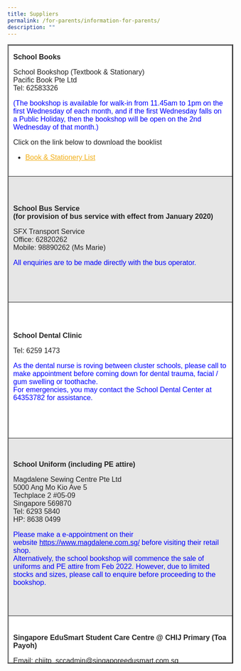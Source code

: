 ```yaml
---
title: Suppliers
permalink: /for-parents/information-for-parents/
description: ""
---
```

<table border="2" style="box-sizing: inherit; border-collapse: collapse; border-spacing: 0px; max-width: 100%; color: rgb(34, 34, 34); font-family: &quot;Source Sans Pro&quot;, sans-serif; font-size: 16px; font-style: normal; font-variant-ligatures: normal; font-variant-caps: normal; font-weight: 400; letter-spacing: normal; orphans: 2; text-align: start; text-transform: none; white-space: normal; widows: 2; word-spacing: 0px; -webkit-text-stroke-width: 0px; background-color: rgb(255, 255, 255); text-decoration-thickness: initial; text-decoration-style: initial; text-decoration-color: initial; width: 792.225px; height: 1390px;"><tbody style="box-sizing: inherit;"><tr style="box-sizing: inherit; background: rgb(255, 255, 255); height: 295px;"><td style="box-sizing: inherit; padding: 5px 10px; width: 579px; height: 295px;"><div style="box-sizing: inherit;"><strong style="box-sizing: inherit; font-weight: bold;">School Books</strong></div><div style="box-sizing: inherit;"><p style="box-sizing: inherit; font-size: 1em;">School Bookshop (Textbook &amp; Stationary)<br style="box-sizing: inherit;">Pacific Book Pte Ltd<br style="box-sizing: inherit;">Tel:&nbsp;62583326</p><p style="box-sizing: inherit; font-size: 1em;"><span style="box-sizing: inherit; color: rgb(0, 0, 255);">(The bookshop is available for walk-in from 11.45am to 1pm on the first Wednesday of each month, and if the first Wednesday falls on a Public Holiday, then the bookshop will be open on the 2nd Wednesday of that month.)</span></p><p style="box-sizing: inherit; font-size: 1em;">Click on the link below to download the booklist</p><ul style="box-sizing: inherit;"><li style="box-sizing: inherit;"><a title="Booklists" href="/for-parents/booklists/" target="_blank" rel="noopener noreferrer" style="box-sizing: inherit; background-color: transparent; transition: all 0.25s ease-in-out 0s; text-decoration: underline; color: rgb(241, 174, 22);">Book &amp; Stationery List</a></li></ul></div></td></tr><tr style="box-sizing: inherit; background: rgb(230, 230, 230); height: 283px;"><td style="box-sizing: inherit; padding: 5px 10px; width: 579px; height: 283px;"><strong style="box-sizing: inherit; font-weight: bold;">School Bus Service</strong><br style="box-sizing: inherit;"><strong style="box-sizing: inherit; font-weight: bold;"><strong style="box-sizing: inherit; font-weight: bold;">(for provision of bus service with effect from January 2020)</strong></strong><p style="box-sizing: inherit; font-size: 1em;"></p><p style="box-sizing: inherit; font-size: 1em;">SFX Transport Service<br style="box-sizing: inherit;">Office: 62820262<br style="box-sizing: inherit;">Mobile: 98890262 (Ms Marie)</p><p style="box-sizing: inherit; font-size: 1em;"><span style="box-sizing: inherit; color: rgb(0, 0, 255);">All enquiries are to be made directly with the bus operator.</span></p></td></tr><tr style="box-sizing: inherit; background: rgb(255, 255, 255); height: 306px;"><td style="box-sizing: inherit; padding: 5px 10px; width: 579px; height: 306px;"><strong style="box-sizing: inherit; font-weight: bold;"><strong style="box-sizing: inherit; font-weight: bold;">School Dental Clinic</strong></strong><p style="box-sizing: inherit; font-size: 1em;"></p><p style="box-sizing: inherit; font-size: 1em;">Tel: 6259 1473</p><p style="box-sizing: inherit; font-size: 1em;"><span style="box-sizing: inherit; color: rgb(0, 0, 255);">As the dental nurse is roving between cluster schools, please call to make appointment before coming down for dental trauma, facial / gum swelling or toothache.</span><br style="box-sizing: inherit;"><span style="box-sizing: inherit; color: rgb(0, 0, 255);">For emergencies, you may contact the School Dental Center at 64353782 for assistance.</span></p></td></tr><tr style="box-sizing: inherit; background: rgb(230, 230, 230); height: 400px;"><td style="box-sizing: inherit; padding: 5px 10px; width: 579px; height: 306px;"><strong style="box-sizing: inherit; font-weight: bold;">School Uniform (including PE attire)</strong><p style="box-sizing: inherit; font-size: 1em;"></p><p style="box-sizing: inherit; font-size: 1em;">Magdalene Sewing Centre Pte Ltd<br style="box-sizing: inherit;">5000 Ang Mo Kio Ave 5<br style="box-sizing: inherit;">Techplace 2 #05-09<br style="box-sizing: inherit;">Singapore 569870<br style="box-sizing: inherit;">Tel: 6293 5840<br style="box-sizing: inherit;">HP: 8638 0499</p><p style="box-sizing: inherit; font-size: 1em;"><span style="box-sizing: inherit; color: rgb(0, 0, 255);">Please make a e-appointment on their website<span>&nbsp;</span><a href="https://www.magdalene.com.sg/" target="_blank" rel="noopener noreferrer" style="box-sizing: inherit; background-color: transparent; transition: all 0.25s ease-in-out 0s; text-decoration: underline; color: rgb(0, 0, 255);">https://www.magdalene.com.sg/</a><span>&nbsp;</span>before visiting their retail shop.</span><br style="box-sizing: inherit;"><span style="box-sizing: inherit; color: rgb(0, 0, 255);">Alternatively, the school bookshop will commence the sale of uniforms and PE attire from Feb 2022. However, due to limited stocks and sizes, please call to enquire before proceeding to the bookshop.</span></p></td></tr><tr style="box-sizing: inherit; background: rgb(255, 255, 255); height: 200px;"><td style="box-sizing: inherit; padding: 5px 10px; width: 579px; height: 200px;"><strong style="box-sizing: inherit; font-weight: bold;">Singapore EduSmart Student Care Centre @ CHIJ Primary (Toa Payoh)</strong><p style="box-sizing: inherit; font-size: 1em;"></p><div style="box-sizing: inherit;"><p style="box-sizing: inherit; font-size: 1em;">Email: chijtp_sccadmin@singaporeedusmart.com.sg</p><p style="box-sizing: inherit; font-size: 1em;">Tel: 6258 5100</p></div></td></tr></tbody></table>